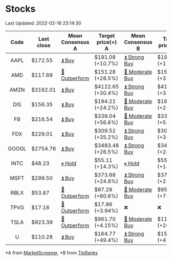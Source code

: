 # Stocks
Last Updated: 2022-02-16 23:14:30

|Code|Last close|Mean Consensus A|Target price(+) A|Mean Consensus B|Target price(+) B|
|:--:|-|-|-|-|-|
|AAPL|$172.55|[⏫ Buy](https://m.marketscreener.com/quote/stock/-4849/)|$191.08 (+10.7%)|[⏫ Strong Buy](https://www.tipranks.com/stocks/aapl/forecast)|$193.07 (+13.01%)|
|AMD|$117.69|[🔼 Outperform](https://m.marketscreener.com/quote/stock/-19475876/)|$151.28 (+28.5%)|[🔼 Moderate Buy](https://www.tipranks.com/stocks/amd/forecast)|$154.28 (+31.09%)|
|AMZN|$3162.01|[⏫ Buy](https://m.marketscreener.com/quote/stock/-12864605/)|$4122.65 (+30.4%)|[⏫ Strong Buy](https://www.tipranks.com/stocks/amzn/forecast)|$4192.97 (+33.95%)|
|DIS|$156.35|[⏫ Buy](https://m.marketscreener.com/quote/stock/-4842/)|$194.21 (+24.2%)|[🔼 Moderate Buy](https://www.tipranks.com/stocks/dis/forecast)|$194.44 (+25.67%)|
|FB|$216.54|[⏫ Buy](https://m.marketscreener.com/quote/stock/-10547141/)|$339.04 (+56.6%)|[🔼 Moderate Buy](https://www.tipranks.com/stocks/fb/forecast)|$332.14 (+54.79%)|
|FDX|$229.01|[⏫ Buy](https://m.marketscreener.com/quote/stock/-12585/)|$309.52 (+35.2%)|[⏫ Strong Buy](https://www.tipranks.com/stocks/fdx/forecast)|$309.07 (+34.14%)|
|GOOGL|$2754.76|[⏫ Buy](https://m.marketscreener.com/quote/stock/-24203373/)|$3483.48 (+26.5%)|[⏫ Strong Buy](https://www.tipranks.com/stocks/googl/forecast)|$3498.71 (+28.78%)|
|INTC|$48.23|[⏸ Hold](https://m.marketscreener.com/quote/stock/-4829/)|$55.11 (+14.3%)|[⏸ Hold](https://www.tipranks.com/stocks/intc/forecast)|$55.29 (+14.71%)|
|MSFT|$299.50|[⏫ Buy](https://m.marketscreener.com/quote/stock/-4835/)|$373.68 (+24.8%)|[⏫ Strong Buy](https://www.tipranks.com/stocks/msft/forecast)|$375.22 (+25.89%)|
|RBLX|$53.87|[🔼 Outperform](https://m.marketscreener.com/quote/stock/-117793644/)|$97.29 (+80.6%)|[🔼 Moderate Buy](https://www.tipranks.com/stocks/rblx/forecast)|$95.90 (+78.02%)|
|TPVG|$17.18|[🔼 Outperform](https://m.marketscreener.com/quote/stock/-15933327/)|$17.86 (+3.94%)|❌|❌|
|TSLA|$923.39|[🔼 Outperform](https://m.marketscreener.com/quote/stock/-6344549/)|$961.70 (+4.15%)|[🔼 Moderate Buy](https://www.tipranks.com/stocks/tsla/forecast)|$1107.50 (+20.06%)|
|U|$110.28|[⏫ Buy](https://m.marketscreener.com/quote/stock/-112492634/)|$164.77 (+49.4%)|[⏫ Strong Buy](https://www.tipranks.com/stocks/u/forecast)|$157.71 (+42.71%)|


*A from [MarketScreener](https://www.marketscreener.com), *B from [TipRanks](https://www.tipranks.com)
